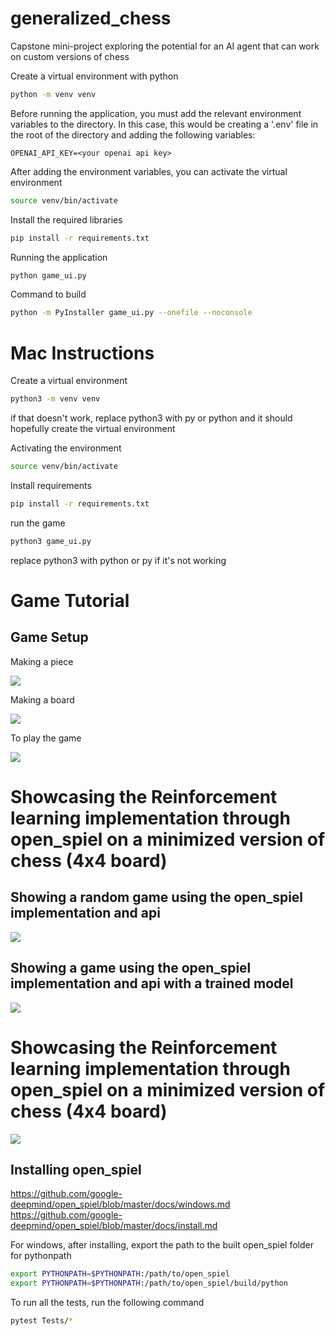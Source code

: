 # generalized_chess
Capstone mini-project exploring the potential for an AI agent that can work on custom versions of chess

Create a virtual environment with python
```Bash
python -m venv venv
```

Before running the application, you must add the relevant environment variables to the directory. In this case, this would be creating a '.env' file in the root of the directory and adding the following variables:

```
OPENAI_API_KEY=<your openai api key>
```

After adding the environment variables, you can activate the virtual environment


```Bash
source venv/bin/activate
```


Install the required libraries
```Bash
pip install -r requirements.txt
```


Running the application
```Bash
python game_ui.py
```

Command to build
```Bash
python -m PyInstaller game_ui.py --onefile --noconsole
```



# Mac Instructions

Create a virtual environment
```Bash
python3 -m venv venv
```
if that doesn't work, replace python3 with py or python and it should hopefully create the virtual environment

Activating the environment
```Bash
source venv/bin/activate
```

Install requirements
```Bash
pip install -r requirements.txt
```

run the game
```Bash
python3 game_ui.py
```
replace python3 with python or py if it's not working


# Game Tutorial

## Game Setup

Making a piece

<img src='./tutorials/Tutorial_new_piece.gif'>

Making a board

<img src='./tutorials/Tutorial_new_board.gif'>

To play the game

<img src='./tutorials/Tutorial_play_game.gif'>


# Showcasing the Reinforcement learning implementation through open_spiel on a minimized version of chess (4x4 board)

## Showing a random game using the open_spiel implementation and api

<img src='./tutorials/Random game.gif'>

## Showing a game using the open_spiel implementation and api with a trained model

<img src='./tutorials/Human play against AZ.gif'>

# Showcasing the Reinforcement learning implementation through open_spiel on a minimized version of chess (4x4 board)

<img src='./tutorials/Training AZ agent instance.gif'>


## Installing open_spiel

https://github.com/google-deepmind/open_spiel/blob/master/docs/windows.md
https://github.com/google-deepmind/open_spiel/blob/master/docs/install.md

For windows, after installing, export the path to the built open_spiel folder for pythonpath

```Bash
export PYTHONPATH=$PYTHONPATH:/path/to/open_spiel
export PYTHONPATH=$PYTHONPATH:/path/to/open_spiel/build/python
```


To run all the tests, run the following command

```Bash
pytest Tests/*
```